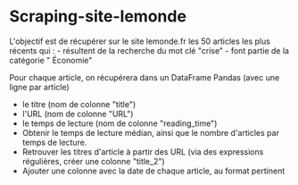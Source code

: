 # Scraping-site-lemonde

L'objectif est de récupérer sur le site lemonde.fr les 50 articles les plus récents qui  :
    - résultent de la recherche du mot clé "crise"
    - font partie de la catégorie " Économie" 

Pour chaque article, on récupérera dans un DataFrame Pandas (avec une ligne par article)
- le titre (nom de colonne "title")
- l'URL (nom de colonne "URL")
- le temps de lecture (nom de colonne "reading_time")
- Obtenir le temps de lecture médian, ainsi que le nombre d'articles par temps de lecture.
- Retrouver les titres d'article à partir des URL (via des expressions régulières, créer une colonne "title_2")
- Ajouter une colonne avec la date de chaque article, au format pertinent
